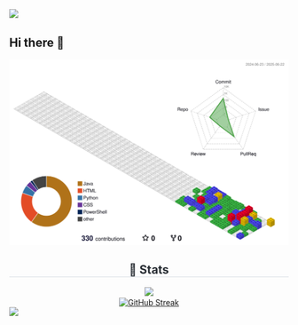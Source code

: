 <img src="https://capsule-render.vercel.app/api?type=waving&height=250&color=timeGradient&text=Hello%20Github🚀&fontSize=60&animation=twinkling&fontAlign=50&fontAlignY=35&rotate=-5&desc=-%20GUNW-O-O&descAlign=72&descAlignY=55"/>

## Hi there 👋

![](./profile-3d-contrib/profile-gitblock.svg)

<div align= "center"> 
<h2 style="border-bottom: 1px solid #d8dee4; color: #282d33;"> 🏅 Stats </h2>
  <div align= "center"> 
    <img src="https://github-readme-stats.vercel.app/api?username=GUNW-O-O&theme=vue-dark"/>
  </div> 
  <div align="center">
    <a href="https://git.io/streak-stats"><img src="https://streak-stats.demolab.com?user=GUNW-O-O&theme=vue-dark&border_radius=5&locale=ko&date_format=%5BY.%5Dn.j&card_width=450" alt="GitHub Streak" /></a>
  </div>
</div>

<!--
<div align= "center">
    <h2 style="border-bottom: 1px solid #d8dee4; color: #282d33;"> 🛠️ Tech Stacks </h2> <br> 
    <div style="margin: 0 auto; text-align: center;" align= "center"> <img src="https://img.shields.io/badge/Java-007396?style=for-the-badge&logo=Java&logoColor=white">
          <img src="https://img.shields.io/badge/HTML5-E34F26?style=for-the-badge&logo=HTML5&logoColor=white">
          <img src="https://img.shields.io/badge/Git-F05032?style=for-the-badge&logo=Git&logoColor=white">
          <img src="https://img.shields.io/badge/Github-181717?style=for-the-badge&logo=Github&logoColor=white">
          <img src="https://img.shields.io/badge/MySQL-4479A1?style=for-the-badge&logo=MySQL&logoColor=white">
          <br/><img src="https://img.shields.io/badge/Spring-6DB33F?style=for-the-badge&logo=Spring&logoColor=white">
          <img src="https://img.shields.io/badge/Spring Boot-6DB33F?style=for-the-badge&logo=Spring Boot&logoColor=white">
          <img src="https://img.shields.io/badge/jQuery-0769AD?style=for-the-badge&logo=jQuery&logoColor=white">
          <img src="https://img.shields.io/badge/Javascript-F7DF1E?style=for-the-badge&logo=Javascript&logoColor=white">
          <img src="https://img.shields.io/badge/Bootstrap-7952B3?style=for-the-badge&logo=Bootstrap&logoColor=white">
          <br/><img src="https://img.shields.io/badge/CSS3-1572B6?style=for-the-badge&logo=CSS3&logoColor=white">
          <img src="https://img.shields.io/badge/Notion-000000?style=for-the-badge&logo=Notion&logoColor=white">
          </div>
    </div>
-->

<!--
**GUNW-O-O/GUNW-O-O** is a ✨ _special_ ✨ repository because its `README.md` (this file) appears on your GitHub profile.

Here are some ideas to get you started:

- 🔭 I’m currently working on ...
- 🌱 I’m currently learning ...
- 👯 I’m looking to collaborate on ...
- 🤔 I’m looking for help with ...
- 💬 Ask me about ...
- 📫 How to reach me: ...
- 😄 Pronouns: ...
- ⚡ Fun fact: ...
-->
<img src="https://capsule-render.vercel.app/api?type=waving&height=250&color=timeGradient&text=Hello%20Github!🚀&section=footer&animation=twinkling&fontSize=60&rotate=-5&desc=-GUNW-O-O&descAlign=65&descAlignY=80"/>

